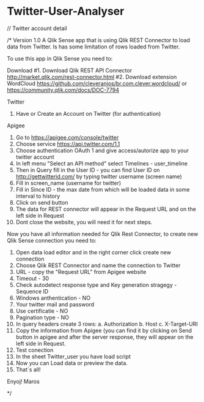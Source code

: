 # Twitter-User-Analyser

// Twitter account detail

/* Version 1.0
A Qlik Sense app that is using Qlik REST Connector to load data from Twitter. Is has some limitation of rows loaded from Twitter.


To use this app in Qlik Sense you need to: 

Download
#1. Download Qlik REST API Connector http://market.qlik.com/rest-connector.html
#2. Download extension WordCloud https://github.com/cleveranjos/br.com.clever.wordcloud/ or https://community.qlik.com/docs/DOC-7794

Twitter
1. Have or Create an Account on Twitter (for authentication)

Apigee
1. Go to https://apigee.com/console/twitter
2. Choose service https://api.twitter.com/1.1
3. Choose authentication OAuth 1 and give access/autorize app to your twitter account
4. In left menu "Select an API method" select Timelines - user_timeline 
5. Then in Query fill in the User ID - you can find User ID on http://gettwitterid.com/ by typing twitter username (screen name)
6. Fill in screen_name (username for twitter)
7. Fill in Since ID - the max date from which will be loaded data in some interval to history
8. Click on send button
9. The data for REST connector will appear in the Request URL and on the left side in Request
10. Dont close the website, you will need it for next steps.

Now you have all information needed for Qlik Rest Connector, to create new Qlik Sense connection you need to:
1. Open data load editor and in the right corner click create new connection
2. Choose Qlik REST Connector and name the connection to Twitter
3. URL - copy the "Request URL" from Apigee website 
4. Timeout - 30
5. Check autodetect response type and Key generation stragegy - Sequence ID
6. Windows anthentication - NO
7. Your twitter mail and password
8. Use certificatie - NO
9. Pagination type - NO
10. In query headers create 3 rows:
	a. Authorization
    b. Host
    c. X-Target-URI
11. Copy the information from Apigee (you can find it by clicking on Send button in apigee and after the server response, 
	they will appear on the left side in Request.
12. Test conection    
13. In the sheet Twitter_user you have load script
14. Now you can Load data or preview the data.
15. That´s all!

Enyoj!
Maros
    
*/
